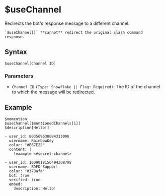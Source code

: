 # $useChannel
Redirects the bot's response message to a different channel.

```admonish warning
`$useChannel[]` **cannot** redirect the original slash command response.
```

## Syntax
```
$useChannel[Channel ID]
```

### Parameters
- `Channel ID` `(Type: Snowflake || Flag: Required)`: The ID of the channel to which the message will be redirected.

## Example
```
$nomention
$useChannel[$mentionedChannels[1]]
$description[Hello!]
```

``` discord yaml
- user_id: 803569638084313098
  username: RainbowKey
  color: "#E67E22"
  content: |
    !example <#secret-channel>
```

``` discord yaml
- user_id: 1009018156494368798
  username: BDFD Support
  color: "#378afa"
  bot: true
  verified: true
  embed: 
    description: Hello!
```
